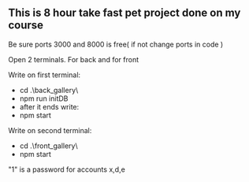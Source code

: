 ## This is 8 hour take fast pet project done on my course


Be sure ports 3000 and 8000 is free( if not change ports in code )


Open 2 terminals. For back and for front


Write on first terminal:
* cd .\back_gallery\
* npm run initDB
* after it ends write:
* npm start


Write on second terminal:
* cd .\front_gallery\
* npm start


"1" is a password for accounts x,d,e
